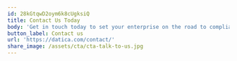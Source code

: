 ```yaml
---
id: 28kGtqwD2oym6k8cUgksiQ
title: Contact Us Today
body: 'Get in touch today to set your enterprise on the road to compliant hosting.  '
button_label: Contact us
url: 'https://datica.com/contact/'
share_image: /assets/cta/cta-talk-to-us.jpg
---
```


  